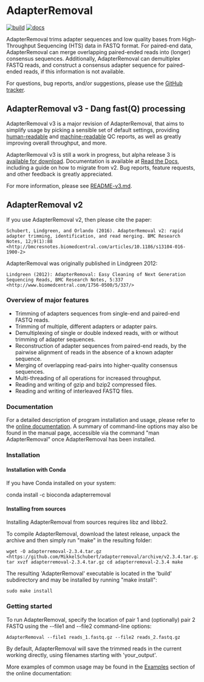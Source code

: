 # AdapterRemoval

[![build](https://github.com/MikkelSchubert/adapterremoval/actions/workflows/build-and-test.yaml/badge.svg)](https://github.com/MikkelSchubert/adapterremoval/actions/workflows/build-and-test.yml) [![docs](https://readthedocs.org/projects/adapterremoval/badge/?version=latest)](https://adapterremoval.readthedocs.io/)

AdapterRemoval trims adapter sequences and low quality bases from High-Throughput Sequencing (HTS) data in FASTQ format. For paired-end data, AdapterRemoval can merge overlapping paired-ended reads into (longer) consensus sequences. Additionally, AdapterRemoval can demultiplex FASTQ reads, and construct a consensus adapter sequence for paired-ended reads, if this information is not available.

For questions, bug reports, and/or suggestions, please use the [GitHub tracker](https://github.com/MikkelSchubert/adapterremoval/issues/).

## AdapterRemoval v3 - Dang fast(Q) processing

AdapterRemoval v3 is a major revision of AdapterRemoval, that aims to simplify usage by picking a sensible set of default settings, providing [human-readable](https://mikkelschubert.github.io/adapterremoval/examples/3.0.0-alpha3.html) and [machine-readable](https://mikkelschubert.github.io/adapterremoval/examples/3.0.0-alpha3.json) QC reports, as well as greatly improving overall throughput, and more.

AdapterRemoval v3 is still a work in progress, but alpha release 3 is [available for download](https://github.com/MikkelSchubert/adapterremoval/releases/tag/v3.0.0-alpha3/). Documentation is available at [Read the Docs](https://adapterremoval.readthedocs.io/en/v3.0.0-alpha3/), including a guide on how to migrate from v2. Bug reports, feature requests, and other feedback is greatly appreciated.

For more information, please see [README-v3.md](README-v3.md).

## AdapterRemoval v2

If you use AdapterRemoval v2, then please cite the paper:

    Schubert, Lindgreen, and Orlando (2016). AdapterRemoval v2: rapid adapter trimming, identification, and read merging. BMC Research Notes, 12;9(1):88 <http://bmcresnotes.biomedcentral.com/articles/10.1186/s13104-016-1900-2>

AdapterRemoval was originally published in Lindgreen 2012:

    Lindgreen (2012): AdapterRemoval: Easy Cleaning of Next Generation Sequencing Reads, BMC Research Notes, 5:337 <http://www.biomedcentral.com/1756-0500/5/337/>

### Overview of major features

- Trimming of adapters sequences from single-end and paired-end FASTQ reads.
- Trimming of multiple, different adapters or adapter pairs.
- Demultiplexing of single or double indexed reads, with or without trimming
      of adapter sequences.
- Reconstruction of adapter sequences from paired-end reads, by the pairwise
      alignment of reads in the absence of a known adapter sequence.
- Merging of overlapping read-pairs into higher-quality consensus sequences.
- Multi-threading of all operations for increased throughput.
- Reading and writing of gzip and bzip2 compressed files.
- Reading and writing of interleaved FASTQ files.

### Documentation

For a detailed description of program installation and usage, please refer to the [online documentation](https://adapterremoval.readthedocs.io/). A summary of command-line options may also be found in the manual page, accessible via the command "man AdapterRemoval" once AdapterRemoval has been installed.

### Installation

#### Installation with Conda

If you have Conda installed on your system:

   conda install -c bioconda adapterremoval

#### Installing from sources

Installing AdapterRemoval from sources requires libz and libbz2.

To compile AdapterRemoval, download the latest release, unpack the archive and then simply run "make" in the resulting folder:

    wget -O adapterremoval-2.3.4.tar.gz <https://github.com/MikkelSchubert/adapterremoval/archive/v2.3.4.tar.gz> tar xvzf adapterremoval-2.3.4.tar.gz cd adapterremoval-2.3.4 make

The resulting 'AdapterRemoval' executable is located in the 'build' subdirectory and may be installed by running "make install":

    sudo make install

### Getting started

To run AdapterRemoval, specify the location of pair 1 and (optionally) pair 2 FASTQ using the --file1 and --file2 command-line options:

    AdapterRemoval --file1 reads_1.fastq.gz --file2 reads_2.fastq.gz

By default, AdapterRemoval will save the trimmed reads in the current working directly, using filenames starting with 'your_output'.

More examples of common usage may be found in the [Examples](https://adapterremoval.readthedocs.io/en/latest/examples.html) section of the online documentation:
